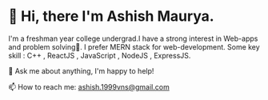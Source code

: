 # 👋 Hi, there I'm Ashish Maurya.
I'm a freshman year college undergrad.I have a strong interest in Web-apps and problem solving🔭. I prefer MERN stack for web-development. Some key skill : C++ , ReactJS , JavaScript , NodeJS , ExpressJS.

💬 Ask me about anything, I'm happy to help!

📫 How to reach me: ashish.1999vns@gmail.com
